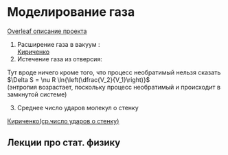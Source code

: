 # Моделирование газа  
  
[Overleaf  описание проекта ](https://www.overleaf.com/project/5b3dccbcb510e25fef06f7d0)  
  
1. Расширение газа в вакуум :  
[Кириченко](https://drive.google.com/open?id=1lghCPjBKoCAJp7pc10CgOofYT_x63yDL)  
2. Истечение газа из отверсия:  
  
Тут вроде ничего кроме того, что процесс необратимый нельзя сказать  
$\Delta S = \nu R \ln{\left(\dfrac{V_2}{V_1}\right)}$  
(энтропия возрастает, поскольку процесс необратимый и происходит в замкнутой системе)  
  
3. Среднее число ударов молекул о стенку  
  
[Кириченко(ср.число ударов о стенку)](https://drive.google.com/open?id=16bpYY2K-9qyySOx-34s1-wCrnWJ0aV9j)  
  
## Лекции про стат. физику
